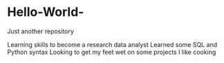 # Hello-World-
Just another repository

Learning skills to become a research data analyst
Learned some SQL and Python syntax
Looking to get my feet wet on some projects
I like cooking 
